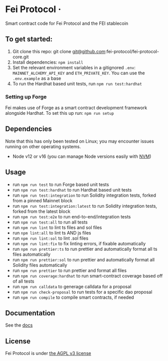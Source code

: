 # Fei Protocol ·

Smart contract code for Fei Protocol and the FEI stablecoin

## To get started:
1. Git clone this repo: git clone git@github.com:fei-protocol/fei-protocol-core.git
2. Install dependencies: `npm install`
3. Set the relevant environment variables in a gitignored `.env`: `MAINNET_ALCHEMY_API_KEY` and `ETH_PRIVATE_KEY`. You can use the `.env.example` as a base
4. To run the Hardhat based unit tests, run `npm run test:hardhat`

### Setting up Forge
Fei makes use of Forge as a smart contract development framework alongside Hardhat. To set this up run: `npm run setup`

## Dependencies
 Note that this has only been tested on Linux; you may encounter issues running on other operating systems.
 
 - Node v12 or v16 (you can manage Node versions easily with [NVM](https://github.com/nvm-sh/nvm))

## Usage
 - run `npm run test` to run Forge based unit tests
 - run `npm run test:hardhat` to run Hardhat based unit tests
 - run `npm run test:integration` to run Solidity integration tests, forked from a pinned Mainnet block
 - run `npm run test:integration:latest` to run Solidity integration tests, forked from the latest block 
 - run `npm run test:e2e` to run end-to-end/integration tests
 - run `npm run test:all` to run all tests
 - run `npm run lint` to lint ts files and sol files
 - run `npm lint:all` to lint ts AND js files
 - run `npm run lint:sol` to lint .sol files
 - run `npm run lint:fix` to fix linting errors, if fixable automatically
 - run `npm run prettier:ts` to run prettier and automatically format all ts files
 automatically
 - run `npm run prettier:sol` to run prettier and automatically format all Solidity files
 automatically
 - run `npm run prettier` to run prettier and format all files
 - run `npm run coverage:hardhat` to run smart-contract coverage based off of all tests
 - run `npm run calldata` to generage calldata for a proposal
 - run `npm run check-proposal` to run tests for a specific dao proposal
 - run `npm run compile` to compile smart contracts, if needed

## Documentation
See the [docs](https://docs.fei.money)

## License
Fei Protocol is under [the AGPL v3 license](https://github.com/fei-protocol/fei-protocol-core/tree/7160dda163d45e6d6c7092ef021c365e0031a71f/LICENSE.md)

